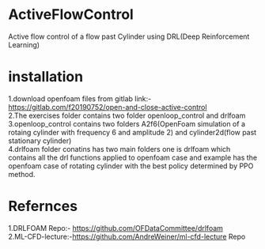 # ActiveFlowControl
Active flow control of a flow past Cylinder using DRL(Deep Reinforcement Learning)
# installation
1.download openfoam files from gitlab link:-https://gitlab.com/f20190752/open-and-close-active-control <br />
2.The exercises folder contains two folder openloop_control and drlfoam <br />
3.openloop_control contains two folders A2f6(OpenFoam simulation of a rotaing cylinder with frequency 6 and amplitude 2) and cylinder2d(flow past stationary cylinder)<br />
4.drlfoam folder conatins has two main folders one is drlfoam which contains all the drl functions applied to openfoam case and example has the openfoam case of rotating cylinder with the best policy determined by PPO method.<br />
# Refernces
1.DRLFOAM Repo:- https://github.com/OFDataCommittee/drlfoam<br />
2.ML-CFD-lecture:-https://github.com/AndreWeiner/ml-cfd-lecture Repo<br />
